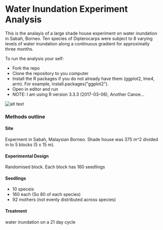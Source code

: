 # Water Inundation Experiment Analysis

This is the analayis of a large shade house experiment on water inundation in Sabah, Borneo. Ten species of Dipterocarps were subject to 8 varying levels of water inundation along a continuous gradient for approximatly three months.  

To run the analysis your self:
- Fork the repo
- Clone the repository to you computer 
- Install the R packages if you do not already have them (ggplot2, lme4, arm). For example, install.packages("ggplot2").
- Open in editor and run
- NOTE: I am using R version 3.3.3 (2017-03-06), Another Canoe...


![alt text](https://s3-eu-west-1.amazonaws.com/james.margrove/StatisticalAnalysisREADMEs/WaterInundationExperimentAnalysis/panorama+of+nursary.jpg)

### Methods outline 
#### Site 
Experment in Sabah, Malaysian Borneo. Shade house was 375 m^2 divided in to 5 blocks (5 x 15 m).
#### Experimental Design 
Randomised block.
Each block has 160 seedlings
#### Seedlings 
- 10 speceis 
- 160 each (So 80 of each species)
- 92 mothers (not evenly distributed across species)
#### Treatment 
water inundation on a 21 day cycle 

